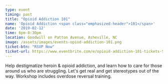 ```yaml
---
type: event
timing: past
title: "Opioid Addiction 101"
name: 'Opioid Addiction <span class="emphasized-header">101</span>'
date: '2019-02-12'
time: 6pm-8:30pm
location: Goodwill on Patton Avenue, Asheville, NC
image: /assets/images/events-opiod-addiction-101.png
ticket-btn: "RSVP Now"
ticket-url: https://www.eventbrite.com/e/opioid-addiction-101-tickets-55723270803?aff=efbeventtix&fbclid=IwAR3eKzUhqF6ZoBWaJLoFTxBfqB0Ce8H6m6-XK7eN7VX2cD6MBd_ExjFpiSw
---
```


Help destigmatize heroin &amp; opioid addiction, and learn how to care for those around us who are struggling. Let's get real and get stereotypes out of the way. Workshop includes overdose reversal training.
